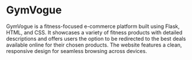 # GymVogue
GymVogue is a fitness-focused e-commerce platform built using Flask, HTML, and CSS. It showcases a variety of fitness products with detailed descriptions and offers users the option to be redirected to the best deals available online for their chosen products. The website features a clean, responsive design for seamless browsing across devices.

